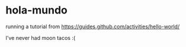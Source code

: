 # hola-mundo
running a tutorial from https://guides.github.com/activities/hello-world/

I've never had moon tacos :(
